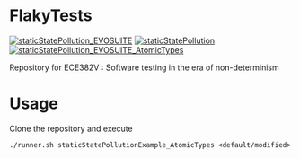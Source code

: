 # FlakyTests
[![staticStatePollution_EVOSUITE](https://github.com/1sand0s/FlakyTests/actions/workflows/staticStatePollution_EVOSUITE.yml/badge.svg)](https://github.com/1sand0s/FlakyTests/actions/workflows/staticStatePollution_EVOSUITE.yml)
[![staticStatePollution](https://github.com/1sand0s/FlakyTests/actions/workflows/staticStatePollution.yml/badge.svg)](https://github.com/1sand0s/FlakyTests/actions/workflows/staticStatePollution.yml)
[![staticStatePollution_EVOSUITE_AtomicTypes](https://github.com/1sand0s/FlakyTests/actions/workflows/staticStatePollution_EVOSUITE_AtomicTypes.yml/badge.svg)](https://github.com/1sand0s/FlakyTests/actions/workflows/staticStatePollution_EVOSUITE_AtomicTypes.yml)

Repository for ECE382V : Software testing in the era of non-determinism

<h1>Usage</h1>

Clone the repository and execute
```
./runner.sh staticStatePollutionExample_AtomicTypes <default/modified>
```
